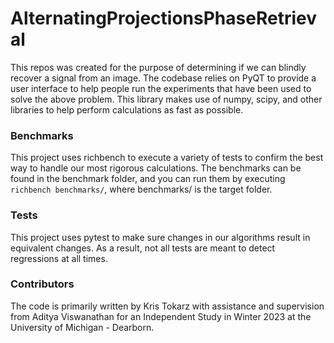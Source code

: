 # AlternatingProjectionsPhaseRetrieval

This repos was created for the purpose of determining if we can blindly recover a signal from an image.
The codebase relies on PyQT to provide a user interface to help people run the experiments that have been
used to solve the above problem. This library makes use of numpy, scipy, and other libraries to help perform
calculations as fast as possible.

### Benchmarks
This project uses richbench to execute a variety of tests to confirm the best way to handle our most rigorous
calculations. The benchmarks can be found in the benchmark folder, and you can run them by executing 
```richbench benchmarks/```, where benchmarks/ is the target folder.

### Tests
This project uses pytest to make sure changes in our algorithms result in equivalent changes. As a result,
not all tests are meant to detect regressions at all times.


### Contributors
The code is primarily written by Kris Tokarz with assistance and supervision from Aditya Viswanathan for
an Independent Study in Winter 2023 at the University of Michigan - Dearborn.

